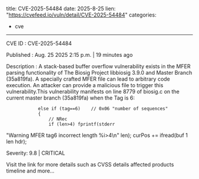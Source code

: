  
title: CVE-2025-54484
date: 2025-8-25
lien: "https://cvefeed.io/vuln/detail/CVE-2025-54484"
categories:
  - cve
---

CVE ID : CVE-2025-54484

Published :  Aug. 25
2025
2:15 p.m. | 19 minutes ago

Description : A stack-based buffer overflow vulnerability exists in the MFER parsing functionality of The Biosig Project libbiosig 3.9.0 and Master Branch (35a819fa). A specially crafted MFER file can lead to arbitrary code execution. An attacker can provide a malicious file to trigger this vulnerability.This vulnerability manifests on line 8779 of biosig.c on the current master branch (35a819fa)
when the Tag is 6:

				else if (tag==6) 	// 0x06 "number of sequences"
				{
					// NRec
					if (len>4) fprintf(stderr
"Warning MFER tag6 incorrect length %i>4\n"
len);
					curPos += ifread(buf
1
len
hdr);

Severity: 9.8 | CRITICAL

Visit the link for more details
such as CVSS details
affected products
timeline
and more...
